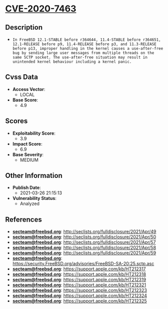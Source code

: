 
# [CVE-2020-7463](https://cve.mitre.org/cgi-bin/cvename.cgi?name=CVE-2020-7463)

## Description

- `In FreeBSD 12.1-STABLE before r364644, 11.4-STABLE before r364651, 12.1-RELEASE before p9, 11.4-RELEASE before p3, and 11.3-RELEASE before p13, improper handling in the kernel causes a use-after-free bug by sending large user messages from multiple threads on the same SCTP socket. The use-after-free situation may result in unintended kernel behaviour including a kernel panic.`

## Cvss Data

- **Access Vector**:
  - LOCAL
- **Base Score**:
  - 4.9

## Scores

- **Exploitability Score**:
  - 3.9
- **Impact Score**:
  - 6.9
- **Base Severity**:
  - MEDIUM

## Other Information

- **Publish Date**:
  - 2021-03-26 21:15:13
- **Vulnerability Status**:
  - Analyzed

## References

- **secteam@freebsd.org**: http://seclists.org/fulldisclosure/2021/Apr/49
- **secteam@freebsd.org**: http://seclists.org/fulldisclosure/2021/Apr/50
- **secteam@freebsd.org**: http://seclists.org/fulldisclosure/2021/Apr/57
- **secteam@freebsd.org**: http://seclists.org/fulldisclosure/2021/Apr/58
- **secteam@freebsd.org**: http://seclists.org/fulldisclosure/2021/Apr/59
- **secteam@freebsd.org**: https://security.FreeBSD.org/advisories/FreeBSD-SA-20:25.sctp.asc
- **secteam@freebsd.org**: https://support.apple.com/kb/HT212317
- **secteam@freebsd.org**: https://support.apple.com/kb/HT212318
- **secteam@freebsd.org**: https://support.apple.com/kb/HT212319
- **secteam@freebsd.org**: https://support.apple.com/kb/HT212321
- **secteam@freebsd.org**: https://support.apple.com/kb/HT212323
- **secteam@freebsd.org**: https://support.apple.com/kb/HT212324
- **secteam@freebsd.org**: https://support.apple.com/kb/HT212325
